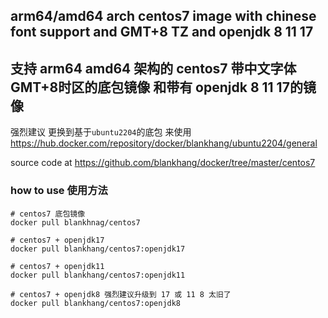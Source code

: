 ## arm64/amd64 arch centos7 image with chinese font support and GMT+8 TZ and openjdk 8 11 17
## 支持 arm64 amd64 架构的 centos7 带中文字体 GMT+8时区的底包镜像 和带有 openjdk 8 11 17的镜像

强烈建议 更换到基于`ubuntu2204`的底包 来使用 https://hub.docker.com/repository/docker/blankhang/ubuntu2204/general

source code at https://github.com/blankhang/docker/tree/master/centos7
### how to use 使用方法
```shell
# centos7 底包镜像
docker pull blankhnag/centos7

# centos7 + openjdk17
docker pull blankhang/centos7:openjdk17

# centos7 + openjdk11
docker pull blankhang/centos7:openjdk11

# centos7 + openjdk8 强烈建议升级到 17 或 11 8 太旧了
docker pull blankhang/centos7:openjdk8
```